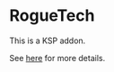 RogueTech
=========

This is a KSP addon.

See [here](http://forum.kerbalspaceprogram.com/showthread.php/37899) for more details.
